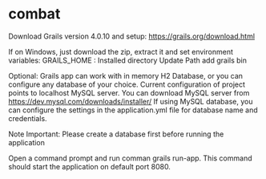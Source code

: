 # combat
Download Grails version 4.0.10 and setup: 
https://grails.org/download.html

If on Windows, just download the zip, extract it and set environment variables:
GRAILS_HOME : Installed directory
Update Path add grails bin

Optional:
Grails app can work with in memory H2 Database, or you can configure any database of your choice. Current configuration of project points to localhost MySQL server.
You can download MySQL server from https://dev.mysql.com/downloads/installer/
If using MySQL database, you can configure the settings in the application.yml file for database name and credentials.

Note Important:
Please create a database first before running the application

Open a command prompt and run comman grails run-app. 
This command should start the application on default port 8080.
